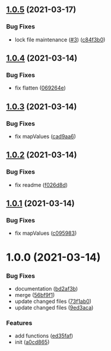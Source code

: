 ## [1.0.5](https://github.com/dword-design/fp.macro/compare/v1.0.4...v1.0.5) (2021-03-17)


### Bug Fixes

* lock file maintenance ([#3](https://github.com/dword-design/fp.macro/issues/3)) ([c84f3b0](https://github.com/dword-design/fp.macro/commit/c84f3b02179a393d651ff5e635da4085520575da))

## [1.0.4](https://github.com/dword-design/fp.macro/compare/v1.0.3...v1.0.4) (2021-03-14)


### Bug Fixes

* fix flatten ([069264e](https://github.com/dword-design/fp.macro/commit/069264eb9692686dfc78d7c4f06b42b67af50010))

## [1.0.3](https://github.com/dword-design/fp.macro/compare/v1.0.2...v1.0.3) (2021-03-14)


### Bug Fixes

* fix mapValues ([cad9aa6](https://github.com/dword-design/fp.macro/commit/cad9aa660eb0a3de762e96ed85404006c64d930c))

## [1.0.2](https://github.com/dword-design/fp.macro/compare/v1.0.1...v1.0.2) (2021-03-14)


### Bug Fixes

* fix readme ([f026d8d](https://github.com/dword-design/fp.macro/commit/f026d8d9f46b9a45cca479c0fd30224c67888ec6))

## [1.0.1](https://github.com/dword-design/fp.macro/compare/v1.0.0...v1.0.1) (2021-03-14)


### Bug Fixes

* fix mapValues ([c095983](https://github.com/dword-design/fp.macro/commit/c09598381952c39687fcee634616c14acca21ddd))

# 1.0.0 (2021-03-14)


### Bug Fixes

* documentation ([bd2af3b](https://github.com/dword-design/fp.macro/commit/bd2af3b7050172e43eabf1e986066eceea1af3c5))
* merge ([56bf9f1](https://github.com/dword-design/fp.macro/commit/56bf9f1e56f2854f8bfde6a4856db030ede1fbc3))
* update changed files ([73f1ab0](https://github.com/dword-design/fp.macro/commit/73f1ab0ea6bd1f466f57f151c1d5582dcada84ac))
* update changed files ([9ed3aca](https://github.com/dword-design/fp.macro/commit/9ed3acae8dbe6cfe3399994f1725bf13ddc22558))


### Features

* add functions ([ed35faf](https://github.com/dword-design/fp.macro/commit/ed35faff9295284ea5185a4f2cef9602dfddb30f))
* init ([a0cd865](https://github.com/dword-design/fp.macro/commit/a0cd865e875a482d0f6d764f8114c62c665a7816))
